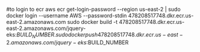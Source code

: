 #to login to ecr
aws ecr get-login-password --region us-east-2 | sudo docker login --username AWS --password-stdin 478208517748.dkr.ecr.us-east-2.amazonaws.com
sudo docker build -t 478208517748.dkr.ecr.us-east-2.amazonaws.com/jquery-eks:$BUILD_NUMBER .
sudo docker push 478208517748.dkr.ecr.us-east-2.amazonaws.com/jquery-eks:$BUILD_NUMBER 